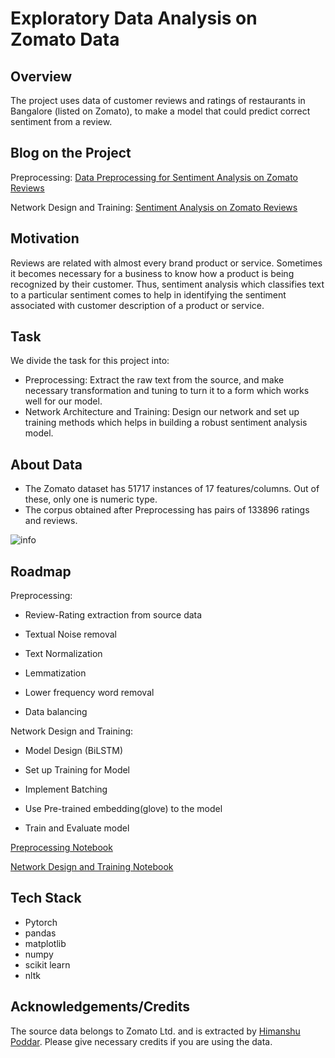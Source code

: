 # Exploratory Data Analysis on Zomato Data

## Overview
The project uses data of customer reviews and ratings of restaurants in Bangalore (listed on Zomato), to make a model that could predict correct sentiment from a review.

## Blog on the Project

Preprocessing: [Data Preprocessing for Sentiment Analysis on Zomato Reviews](https://medium.com/@Tan_D/data-preparation-and-preprocessing-for-sentiment-analysis-on-zomato-reviews-5c34c2fb36e8)

Network Design and Training: [Sentiment Analysis on Zomato Reviews](https://medium.com/@Tan_D/sentiment-analysis-on-zomato-reviews-4bc841e4b040) 

## Motivation

Reviews are related with almost every brand product or service. Sometimes it becomes necessary for a business to know how a product is being recognized by their customer. Thus, sentiment analysis which classifies text to a particular sentiment comes to help in identifying the sentiment associated with customer description of a product or service.
 

## Task

We divide the task for this project into:
- Preprocessing: Extract the raw text from the source, and make necessary transformation and tuning to turn it to a form which works well for our model.
- Network Architecture and Training: Design our network and set up training methods which helps in building a robust sentiment analysis model. 

## About Data

- The Zomato dataset has 51717 instances of 17 features/columns. Out of these, only one is numeric type.
- The corpus obtained after Preprocessing has pairs of 133896 ratings and reviews.

![info](https://user-images.githubusercontent.com/35737849/191679179-f93be4b3-45d0-45e3-b2f7-ebcd3ae40121.PNG)
<br/>
## Roadmap

Preprocessing:

- Review-Rating extraction from source data

- Textual Noise removal
- Text Normalization
- Lemmatization
- Lower frequency word removal
- Data balancing


Network Design and Training:

- Model Design (BiLSTM)

- Set up Training for Model

- Implement Batching

- Use Pre-trained embedding(glove) to the model

- Train and Evaluate model


[Preprocessing Notebook](https://colab.research.google.com/github/TanD18/Sentiment-Analysis-on-Zomato-Data/blob/main/Pre_Processing_Sentiment_Analysis.ipynb)


[Network Design and Training Notebook](https://colab.research.google.com/github/TanD18/Sentiment-Analysis-on-Zomato-Data/blob/main/Sentiment_Analysis_on_Zomato_Reviews.ipynb)
## Tech Stack

- Pytorch
- pandas
- matplotlib
- numpy
- scikit learn
- nltk



## Acknowledgements/Credits

 The source data belongs to Zomato Ltd. and is extracted by [Himanshu Poddar](https://github.com/poddarhimanshu).
 Please give necessary credits if you are using the data.
